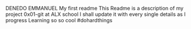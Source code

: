 DENEDO EMMANUEL 
My first readme
This Readme is a description of my project 0x01-git at ALX school
I shall update it with every single details as I progress
Learning so so cool
#dohardthings

